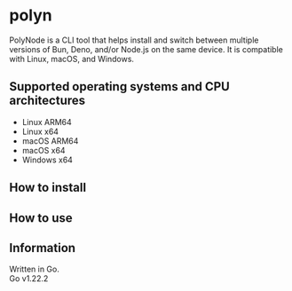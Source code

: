# polyn

PolyNode is a CLI tool that helps install and switch between multiple versions of Bun, Deno, and/or Node.js on the same device. It is compatible with Linux, macOS, and Windows.

## Supported operating systems and CPU architectures

- Linux ARM64
- Linux x64
- macOS ARM64
- macOS x64
- Windows x64

## How to install

## How to use

## Information

Written in Go. <br>
Go v1.22.2
